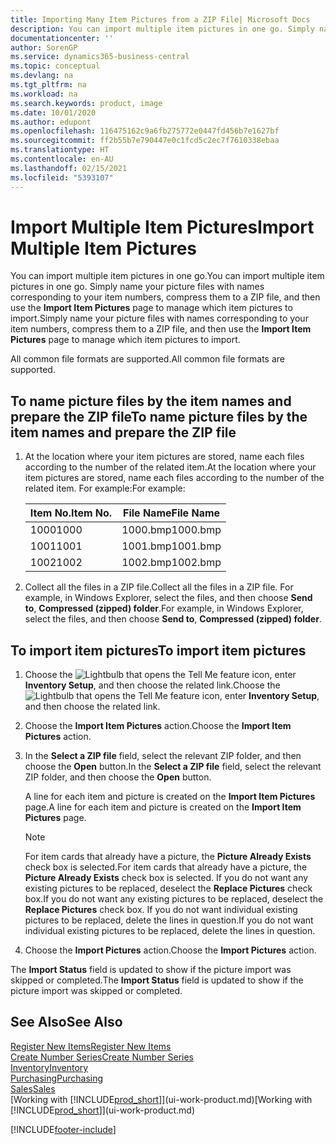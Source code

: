 ```yaml
---
title: Importing Many Item Pictures from a ZIP File| Microsoft Docs
description: You can import multiple item pictures in one go. Simply name your picture files with names corresponding to your item numbers, compress them to a zip file, and then use the Import Item Pictures page to manage which item pictures to import.
documentationcenter: ''
author: SorenGP
ms.service: dynamics365-business-central
ms.topic: conceptual
ms.devlang: na
ms.tgt_pltfrm: na
ms.workload: na
ms.search.keywords: product, image
ms.date: 10/01/2020
ms.author: edupont
ms.openlocfilehash: 116475162c9a6fb275772e0447fd456b7e1627bf
ms.sourcegitcommit: ff2b55b7e790447e0c1fcd5c2ec7f7610338ebaa
ms.translationtype: HT
ms.contentlocale: en-AU
ms.lasthandoff: 02/15/2021
ms.locfileid: "5393107"
---
```

# <a name="import-multiple-item-pictures"></a><span data-ttu-id="6ebe9-104">Import Multiple Item Pictures</span><span class="sxs-lookup"><span data-stu-id="6ebe9-104">Import Multiple Item Pictures</span></span>
<span data-ttu-id="6ebe9-105">You can import multiple item pictures in one go.</span><span class="sxs-lookup"><span data-stu-id="6ebe9-105">You can import multiple item pictures in one go.</span></span> <span data-ttu-id="6ebe9-106">Simply name your picture files with names corresponding to your item numbers, compress them to a ZIP file, and then use the **Import Item Pictures** page to manage which item pictures to import.</span><span class="sxs-lookup"><span data-stu-id="6ebe9-106">Simply name your picture files with names corresponding to your item numbers, compress them to a ZIP file, and then use the **Import Item Pictures** page to manage which item pictures to import.</span></span>

<span data-ttu-id="6ebe9-107">All common file formats are supported.</span><span class="sxs-lookup"><span data-stu-id="6ebe9-107">All common file formats are supported.</span></span>

## <a name="to-name-picture-files-by-the-item-names-and-prepare-the-zip-file"></a><span data-ttu-id="6ebe9-108">To name picture files by the item names and prepare the ZIP file</span><span class="sxs-lookup"><span data-stu-id="6ebe9-108">To name picture files by the item names and prepare the ZIP file</span></span>
1. <span data-ttu-id="6ebe9-109">At the location where your item pictures are stored, name each files according to the number of the related item.</span><span class="sxs-lookup"><span data-stu-id="6ebe9-109">At the location where your item pictures are stored, name each files according to the number of the related item.</span></span> <span data-ttu-id="6ebe9-110">For example:</span><span class="sxs-lookup"><span data-stu-id="6ebe9-110">For example:</span></span>

    |<span data-ttu-id="6ebe9-111">Item No.</span><span class="sxs-lookup"><span data-stu-id="6ebe9-111">Item No.</span></span>|<span data-ttu-id="6ebe9-112">File Name</span><span class="sxs-lookup"><span data-stu-id="6ebe9-112">File Name</span></span>|
    |-|-|
    |<span data-ttu-id="6ebe9-113">1000</span><span class="sxs-lookup"><span data-stu-id="6ebe9-113">1000</span></span>|<span data-ttu-id="6ebe9-114">1000.bmp</span><span class="sxs-lookup"><span data-stu-id="6ebe9-114">1000.bmp</span></span>|
    |<span data-ttu-id="6ebe9-115">1001</span><span class="sxs-lookup"><span data-stu-id="6ebe9-115">1001</span></span>|<span data-ttu-id="6ebe9-116">1001.bmp</span><span class="sxs-lookup"><span data-stu-id="6ebe9-116">1001.bmp</span></span>|
    |<span data-ttu-id="6ebe9-117">1002</span><span class="sxs-lookup"><span data-stu-id="6ebe9-117">1002</span></span>|<span data-ttu-id="6ebe9-118">1002.bmp</span><span class="sxs-lookup"><span data-stu-id="6ebe9-118">1002.bmp</span></span>|

2. <span data-ttu-id="6ebe9-119">Collect all the files in a ZIP file.</span><span class="sxs-lookup"><span data-stu-id="6ebe9-119">Collect all the files in a ZIP file.</span></span> <span data-ttu-id="6ebe9-120">For example, in Windows Explorer, select the files, and then choose **Send to**, **Compressed (zipped) folder**.</span><span class="sxs-lookup"><span data-stu-id="6ebe9-120">For example, in Windows Explorer, select the files, and then choose **Send to**, **Compressed (zipped) folder**.</span></span>     

## <a name="to-import-item-pictures"></a><span data-ttu-id="6ebe9-121">To import item pictures</span><span class="sxs-lookup"><span data-stu-id="6ebe9-121">To import item pictures</span></span>
1. <span data-ttu-id="6ebe9-122">Choose the ![Lightbulb that opens the Tell Me feature](media/ui-search/search_small.png "Tell me what you want to do") icon, enter **Inventory Setup**, and then choose the related link.</span><span class="sxs-lookup"><span data-stu-id="6ebe9-122">Choose the ![Lightbulb that opens the Tell Me feature](media/ui-search/search_small.png "Tell me what you want to do") icon, enter **Inventory Setup**, and then choose the related link.</span></span>
2. <span data-ttu-id="6ebe9-123">Choose the **Import Item Pictures** action.</span><span class="sxs-lookup"><span data-stu-id="6ebe9-123">Choose the **Import Item Pictures** action.</span></span>
3. <span data-ttu-id="6ebe9-124">In the **Select a ZIP file** field, select the relevant ZIP folder, and then choose the **Open** button.</span><span class="sxs-lookup"><span data-stu-id="6ebe9-124">In the **Select a ZIP file** field, select the relevant ZIP folder, and then choose the **Open** button.</span></span>

    <span data-ttu-id="6ebe9-125">A line for each item and picture is created on the **Import Item Pictures** page.</span><span class="sxs-lookup"><span data-stu-id="6ebe9-125">A line for each item and picture is created on the **Import Item Pictures** page.</span></span>

    > [!NOTE]
    > <span data-ttu-id="6ebe9-126">For item cards that already have a picture, the **Picture Already Exists** check box is selected.</span><span class="sxs-lookup"><span data-stu-id="6ebe9-126">For item cards that already have a picture, the **Picture Already Exists** check box is selected.</span></span> <span data-ttu-id="6ebe9-127">If you do not want any existing pictures to be replaced, deselect the **Replace Pictures** check box.</span><span class="sxs-lookup"><span data-stu-id="6ebe9-127">If you do not want any existing pictures to be replaced, deselect the **Replace Pictures** check box.</span></span> <span data-ttu-id="6ebe9-128">If you do not want individual existing pictures to be replaced, delete the lines in question.</span><span class="sxs-lookup"><span data-stu-id="6ebe9-128">If you do not want individual existing pictures to be replaced, delete the lines in question.</span></span>

3. <span data-ttu-id="6ebe9-129">Choose the **Import Pictures** action.</span><span class="sxs-lookup"><span data-stu-id="6ebe9-129">Choose the **Import Pictures** action.</span></span>

<span data-ttu-id="6ebe9-130">The **Import Status** field is updated to show if the picture import was skipped or completed.</span><span class="sxs-lookup"><span data-stu-id="6ebe9-130">The **Import Status** field is updated to show if the picture import was skipped or completed.</span></span>       

## <a name="see-also"></a><span data-ttu-id="6ebe9-131">See Also</span><span class="sxs-lookup"><span data-stu-id="6ebe9-131">See Also</span></span>
[<span data-ttu-id="6ebe9-132">Register New Items</span><span class="sxs-lookup"><span data-stu-id="6ebe9-132">Register New Items</span></span>](inventory-how-register-new-items.md)  
[<span data-ttu-id="6ebe9-133">Create Number Series</span><span class="sxs-lookup"><span data-stu-id="6ebe9-133">Create Number Series</span></span>](ui-create-number-series.md)  
[<span data-ttu-id="6ebe9-134">Inventory</span><span class="sxs-lookup"><span data-stu-id="6ebe9-134">Inventory</span></span>](inventory-manage-inventory.md)  
[<span data-ttu-id="6ebe9-135">Purchasing</span><span class="sxs-lookup"><span data-stu-id="6ebe9-135">Purchasing</span></span>](purchasing-manage-purchasing.md)  
[<span data-ttu-id="6ebe9-136">Sales</span><span class="sxs-lookup"><span data-stu-id="6ebe9-136">Sales</span></span>](sales-manage-sales.md)  
<span data-ttu-id="6ebe9-137">[Working with [!INCLUDE[prod_short](includes/prod_short.md)]](ui-work-product.md)</span><span class="sxs-lookup"><span data-stu-id="6ebe9-137">[Working with [!INCLUDE[prod_short](includes/prod_short.md)]](ui-work-product.md)</span></span>


[!INCLUDE[footer-include](includes/footer-banner.md)]